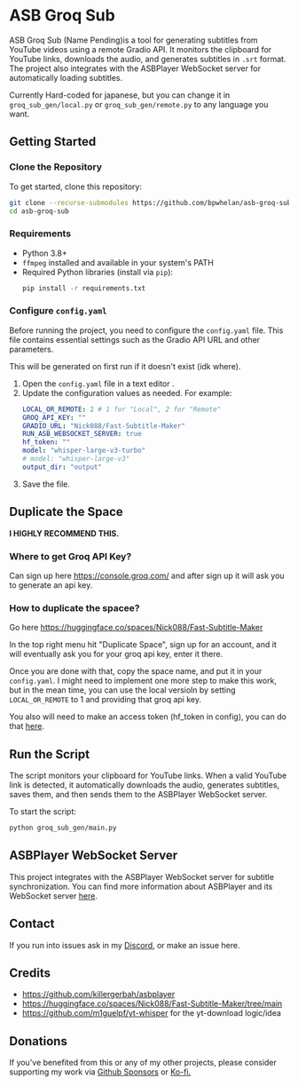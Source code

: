 ﻿# ASB Groq Sub

ASB Groq Sub (Name Pending)is a tool for generating subtitles from YouTube videos using a remote Gradio API. It monitors the clipboard for YouTube links, downloads the audio, and generates subtitles in `.srt` format. The project also integrates with the ASBPlayer WebSocket server for automatically loading subtitles.

Currently Hard-coded for japanese, but you can change it in `groq_sub_gen/local.py` or `groq_sub_gen/remote.py` to any language you want.

## Getting Started

### Clone the Repository

To get started, clone this repository:

```bash
git clone --recurse-submodules https://github.com/bpwhelan/asb-groq-sub.git
cd asb-groq-sub
```

### Requirements

- Python 3.8+
- `ffmpeg` installed and available in your system's PATH
- Required Python libraries (install via `pip`):
  ```bash
  pip install -r requirements.txt
  ```

### Configure `config.yaml`

Before running the project, you need to configure the `config.yaml` file. This file contains essential settings such as the Gradio API URL and other parameters.

This will be generated on first run if it doesn't exist (idk where).

1. Open the `config.yaml` file in a text editor .
2. Update the configuration values as needed. For example:
   ```yaml
   LOCAL_OR_REMOTE: 2 # 1 for "Local", 2 for "Remote"
   GROQ_API_KEY: ""
   GRADIO_URL: "Nick088/Fast-Subtitle-Maker"
   RUN_ASB_WEBSOCKET_SERVER: true
   hf_token: ""
   model: "whisper-large-v3-turbo"
   # model: "whisper-large-v3"
   output_dir: "output"
   ```
3. Save the file.



## Duplicate the Space

**I HIGHLY RECOMMEND THIS.**

### Where to get Groq API Key?

Can sign up here https://console.groq.com/ and after sign up it will ask you to generate an api key.

### How to duplicate the spacee?

Go here https://huggingface.co/spaces/Nick088/Fast-Subtitle-Maker

In the top right menu hit "Duplicate Space", sign up for an account, and it will eventually ask you for your groq api key, enter it there.

Once you are done with that, copy the space name, and put it in your `config.yaml`. I might need to implement one more step to make this work, but in the mean time, you can use the local versioln by setting `LOCAL_OR_REMOTE` to 1 and providing that groq api key.

You also will need to make an access token (hf_token in config), you can do that [here](https://huggingface.co/settings/tokens/new?tokenType=read).

## Run the Script

The script monitors your clipboard for YouTube links. When a valid YouTube link is detected, it automatically downloads the audio, generates subtitles, saves them, and then sends them to the ASBPlayer WebSocket server.

To start the script:

```bash
python groq_sub_gen/main.py
```

## ASBPlayer WebSocket Server

This project integrates with the ASBPlayer WebSocket server for subtitle synchronization. You can find more information about ASBPlayer and its WebSocket server [here](https://github.com/killergerbah/asbplayer).

## Contact

If you run into issues ask in my [Discord](https://discord.gg/yP8Qse6bb8), or make an issue here.

## Credits

- https://github.com/killergerbah/asbplayer
- https://huggingface.co/spaces/Nick088/Fast-Subtitle-Maker/tree/main
- https://github.com/m1guelpf/yt-whisper for the yt-download logic/idea

## Donations

If you've benefited from this or any of my other projects, please consider supporting my work
via [Github Sponsors](https://github.com/sponsors/bpwhelan) or [Ko-fi.](https://ko-fi.com/beangate)
